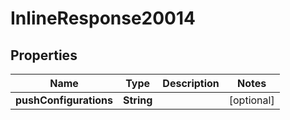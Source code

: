 

# InlineResponse20014


## Properties

Name | Type | Description | Notes
------------ | ------------- | ------------- | -------------
**pushConfigurations** | **String** |  |  [optional]



